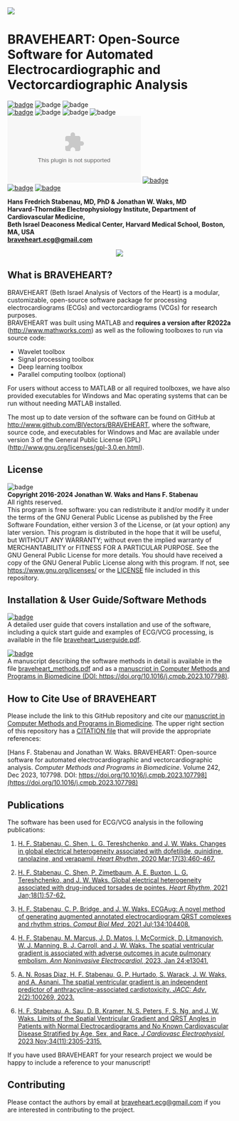 <img src="https://www.dropbox.com/scl/fi/brlupwxyu5eb4w42el6yj/header.png?rlkey=4wjx7rd6m8hjbc4b8xyb9hlfo&raw=1">

# BRAVEHEART: Open-Source Software for Automated Electrocardiographic and Vectorcardiographic Analysis  
[![badge](https://badgen.net/badge/MATLAB/R2022a/?color=green)](https://www.mathworks.com/products/matlab.html) ![badge](https://badgen.net/badge/License/GPL-3.0/?color=red) 
![badge](https://github.com/BIVectors/BRAVEHEART/actions/workflows/testing.yml/badge.svg)  
 [![badge](https://img.shields.io/github/v/release/BIVectors/BRAVEHEART?label=Latest%20Release)](https://github.com/BIVectors/BRAVEHEART/releases) ![badge](https://img.shields.io/github/repo-size/BIVectors/BRAVEHEART?label=Repo%20Size) ![badge](https://img.shields.io/github/directory-file-count/BIVectors/BRAVEHEART?label=File%20Count) ![badge](https://img.shields.io/github/languages/code-size/BIVectors/BRAVEHEART?label=Code%20Size)  [![badge](https://badgen.net/badge/icon/Windows%20.exe?icon=windows&label)](https://github.com/BIVectors/BRAVEHEART/releases) [![badge](https://badgen.net/badge/icon/Mac%20.app?icon=apple&label)](https://github.com/BIVectors/BRAVEHEART/releases)   
 [![badge](https://img.shields.io/badge/User%20Guide-F7DF1E?logo=adobeacrobatreader&style=flat&labelColor=555)](https://github.com/BIVectors/BRAVEHEART/blob/main/braveheart_userguide.pdf) [![badge](https://img.shields.io/badge/Methods%20Manuscript-F7DF1E?logo=elsevier&style=flat&logoColor=white&labelColor=555)](https://doi.org/10.1016/j.cmpb.2023.107798)   

**Hans Fredrich Stabenau, MD, PhD & Jonathan W. Waks, MD  
Harvard-Thorndike Electrophysiology Institute, Department of Cardiovascular Medicine,  
Beth Israel Deaconess Medical Center, Harvard Medical School, Boston, MA, USA  
braveheart.ecg@gmail.com**
<p align="center">
<img src="https://www.dropbox.com/scl/fi/22skovb935d6v2gs74pxj/2pics.png?rlkey=79okilw9o0sify4tqocuy1siq&raw=1"></p>

## What is BRAVEHEART?
BRAVEHEART (Beth Israel Analysis of Vectors of the Heart) is a modular, customizable, open-source software package for processing electrocardiograms (ECGs) and vectorcardiograms (VCGs) for research purposes.  
BRAVEHEART was built using MATLAB and **requires a version after R2022a** (http://www.mathworks.com) as well as the following toolboxes to run via source code:
* Wavelet toolbox
* Signal processing toolbox
* Deep learning toolbox
* Parallel computing toolbox (optional)

For users without access to MATLAB or all required toolboxes, we have also provided executables for Windows and Mac operating systems that can be run without needing MATLAB installed.

The most up to date version of the software can be found on GitHub at http://www.github.com/BIVectors/BRAVEHEART, where the software, source code, and executables for Windows and Mac are available under version 3 of the General Public License (GPL) (http://www.gnu.org/licenses/gpl-3.0.en.html).

## License
![badge](https://badgen.net/badge/License/GPL-3.0/?color=red)  
**Copyright 2016-2024 Jonathan W. Waks and Hans F. Stabenau**  
All rights reserved.  
This program is free software: you can redistribute it and/or modify it under the terms of the GNU General Public License as published by the Free Software Foundation, either version 3 of the License, or (at your option) any later version.  This program is distributed in the hope that it will be useful, but WITHOUT ANY WARRANTY; without even the implied warranty of MERCHANTABILITY or FITNESS FOR A PARTICULAR PURPOSE. See the GNU General Public License for more details.  You should have received a copy of the GNU General Public License along with this program. If not, see https://www.gnu.org/licenses/ or the [LICENSE](https://github.com/BIVectors/BRAVEHEART/blob/main/LICENSE) file included in this repository.

## Installation & User Guide/Software Methods
[![badge](https://img.shields.io/badge/User%20Guide-F7DF1E?logo=adobeacrobatreader&style=flat&labelColor=555)](https://github.com/BIVectors/BRAVEHEART/blob/main/braveheart_userguide.pdf)   
A detailed user guide that covers installation and use of the software, including a quick start guide and examples of ECG/VCG processing, is available in the file [braveheart_userguide.pdf](https://github.com/BIVectors/BRAVEHEART/blob/main/braveheart_userguide.pdf).  

[![badge](https://img.shields.io/badge/Methods%20Manuscript-F7DF1E?logo=elsevier&style=flat&logoColor=white&labelColor=555)](https://doi.org/10.1016/j.cmpb.2023.107798)    
A manuscript describing the software methods in detail is available in the file [braveheart_methods.pdf](https://github.com/BIVectors/BRAVEHEART/blob/main/braveheart_methods.pdf) and as a [manuscript in Computer Methods and Programs in Biomedicine (DOI: https://doi.org/10.1016/j.cmpb.2023.107798)](https://doi.org/10.1016/j.cmpb.2023.107798). 

## How to Cite Use of BRAVEHEART
Please include the link to this GitHub repository and cite our [manuscript in Computer Methods and Programs in Biomedicine](https://doi.org/10.1016/j.cmpb.2023.107798).  The upper right section of this repository has a [CITATION file](https://github.com/BIVectors/BRAVEHEART/blob/main/CITATION.cff) that will provide the appropriate references:  

[Hans F. Stabenau and Jonathan W. Waks. BRAVEHEART: Open-source software for automated electrocardiographic and vectorcardiographic analysis. _Computer Methods and Programs in Biomedicine_. Volume 242, Dec 2023, 107798. DOI: https://doi.org/10.1016/j.cmpb.2023.107798](https://doi.org/10.1016/j.cmpb.2023.107798)  

## Publications
The software has been used for ECG/VCG analysis in the following publications:  
1. [H. F. Stabenau, C. Shen, L. G. Tereshchenko, and J. W. Waks. Changes in global electrical heterogeneity associated with dofetilide, quinidine, ranolazine, and verapamil. _Heart Rhythm_, 2020 Mar;17(3):460-467.](https://www.heartrhythmjournal.com/article/S1547-5271(19)30850-1/fulltext)

2. [H. F. Stabenau, C. Shen, P. Zimetbaum, A. E. Buxton, L. G. Tereshchenko, and J. W. Waks. Global electrical heterogeneity associated with drug-induced torsades de pointes. _Heart Rhythm_, 2021 Jan;18(1):57-62.](https://www.heartrhythmjournal.com/article/S1547-5271(20)30754-2/fulltext)

3. [H. F. Stabenau, C. P. Bridge, and J. W. Waks. ECGAug: A novel method of generating augmented annotated electrocardiogram QRST complexes and rhythm strips. _Comput Biol Med_, 2021 Jul;134:104408.](https://www.sciencedirect.com/science/article/abs/pii/S001048252100202X)

4. [H. F. Stabenau, M. Marcus, J. D. Matos, I. McCormick, D. Litmanovich, W. J. Manning, B. J. Carroll, and J. W. Waks. The spatial ventricular gradient is associated with adverse outcomes in acute pulmonary embolism. _Ann Noninvasive Electrocardiol_, 2023, Jan 24;e13041.](https://onlinelibrary.wiley.com/doi/10.1111/anec.13041)

5. [A. N. Rosas Diaz, H. F. Stabenau, G. P. Hurtado, S. Warack, J. W. Waks, and A. Asnani. The spatial ventricular gradient is an independent predictor of anthracycline-associated cardiotoxicity. _JACC: Adv_, 2(2):100269, 2023.](https://www.jacc.org/doi/10.1016/j.jacadv.2023.100269)

6. [H. F. Stabenau, A. Sau, D. B. Kramer, N. S. Peters, F. S. Ng, and J. W. Waks. Limits of the Spatial Ventricular Gradient and QRST Angles in Patients with Normal Electrocardiograms and No Known Cardiovascular Disease Stratified by Age, Sex, and Race. _J Cardiovasc Electrophysiol_, 2023 Nov;34(11):2305-2315.](https://doi.org/10.1111/jce.16062)

If you have used BRAVEHEART for your research project we would be happy to include a reference to your manuscript!

## Contributing
Please contact the authors by email at braveheart.ecg@gmail.com if you are interested in contributing to the project.
